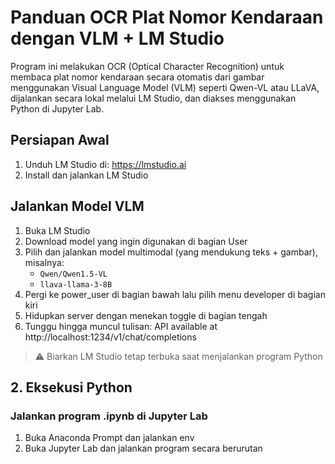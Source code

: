 # Panduan OCR Plat Nomor Kendaraan dengan VLM + LM Studio

Program ini melakukan OCR (Optical Character Recognition) untuk membaca plat nomor kendaraan secara otomatis dari gambar menggunakan Visual Language Model (VLM) seperti Qwen-VL atau LLaVA, dijalankan secara lokal melalui LM Studio, dan diakses menggunakan Python di Jupyter Lab.

## Persiapan Awal
1. Unduh LM Studio di: https://lmstudio.ai
2. Install dan jalankan LM Studio

## Jalankan Model VLM
1. Buka LM Studio
2. Download model yang ingin digunakan di bagian User
3. Pilih dan jalankan model multimodal (yang mendukung teks + gambar), misalnya:
   - `Qwen/Qwen1.5-VL`
   - `llava-llama-3-8B`
4. Pergi ke power_user di bagian bawah lalu pilih menu developer di bagian kiri
5. Hidupkan server dengan menekan toggle di bagian tengah
7. Tunggu hingga muncul tulisan: API available at http://localhost:1234/v1/chat/completions

> ⚠️ Biarkan LM Studio tetap terbuka saat menjalankan program Python

## 2. Eksekusi Python

### Jalankan program .ipynb di Jupyter Lab
1. Buka Anaconda Prompt dan jalankan env
2. Buka Jupyter Lab dan jalankan program secara berurutan
